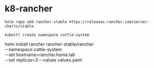 # k8-rancher

`helm repo add rancher-stable https://releases.rancher.com/server-charts/stable`

`kubectl create namespace cattle-system`

helm install rancher rancher-stable/rancher \
  --namespace cattle-system \
  --set hostname=rancher.home.lab \
  --set replicas=3
  --values values.yaml